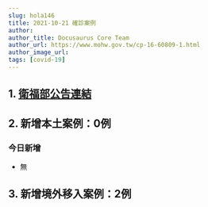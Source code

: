 ```yaml
---
slug: hola146
title: 2021-10-21 確診案例
author: 
author_title: Docusaurus Core Team
author_url: https://www.mohw.gov.tw/cp-16-60809-1.html
author_image_url: 
tags: [covid-19]
---
```


## 1. [衛福部公告連結](https://www.cdc.gov.tw/Bulletin/Detail/1K900A2vlHBKK0N5YucKQQ?typeid=9)

## 2. 新增本土案例：0例

### 今日新增
* 無

## 3. 新增境外移入案例：2例
